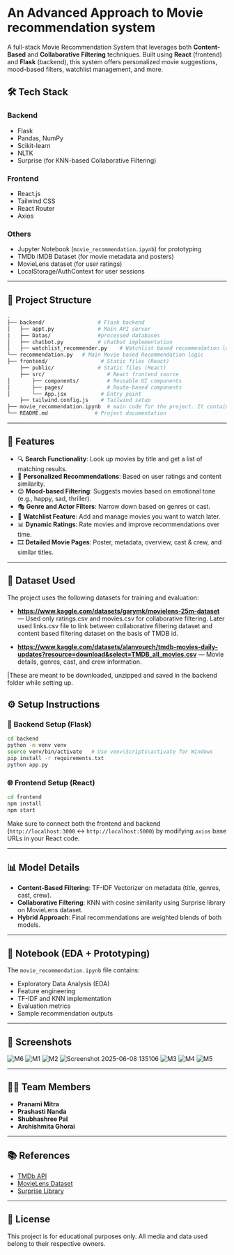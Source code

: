 # An Advanced Approach to Movie recommendation system

A full-stack Movie Recommendation System that leverages both **Content-Based** and **Collaborative Filtering** techniques. Built using **React** (frontend) and **Flask** (backend), this system offers personalized movie suggestions, mood-based filters, watchlist management, and more.

## 🛠️ Tech Stack

### Backend
- Flask
- Pandas, NumPy
- Scikit-learn
- NLTK
- Surprise (for KNN-based Collaborative Filtering)

### Frontend
- React.js
- Tailwind CSS
- React Router
- Axios

### Others
- Jupyter Notebook (`movie_recommendation.ipynb`) for prototyping
- TMDb IMDB Dataset (for movie metadata and posters)
- MovieLens dataset (for user ratings)
- LocalStorage/AuthContext for user sessions

---

## 📁 Project Structure

```bash
.
├── backend/                 # Flask backend
│   ├── appt.py              # Main API server
|   ├── Datas/               #processed databases
│   ├── chatbot.py           # chatbot implementation
│   ├── watchlist_recommender.py    # Watchlist based recommendation logic
└── recommendation.py   # Main Movie based Recommendation logic
├── frontend/                 # Static files (React)
    ├── public/              # Static files (React)
    ├── src/                    # React frontend source
│       ├── components/         # Reusable UI components
│       ├── pages/              # Route-based components
│       └── App.jsx           # Entry point
    ├── tailwind.config.js    # Tailwind setup
├── movie_recommendation.ipynb  # main code for the project. It contains the recommendation models.
└── README.md               # Project documentation
````

---

## 🚀 Features

* 🔍 **Search Functionality**: Look up movies by title and get a list of matching results.
* 🌟 **Personalized Recommendations**: Based on user ratings and content similarity.
* 😊 **Mood-based Filtering**: Suggests movies based on emotional tone (e.g., happy, sad, thriller).
* 🎭 **Genre and Actor Filters**: Narrow down based on genres or cast.
* 🛒 **Watchlist Feature**: Add and manage movies you want to watch later.
* 📊 **Dynamic Ratings**: Rate movies and improve recommendations over time.
* 🎞️ **Detailed Movie Pages**: Poster, metadata, overview, cast & crew, and similar titles.

---

## 📂 Dataset Used
The project uses the following datasets for training and evaluation:

* **https://www.kaggle.com/datasets/garymk/movielens-25m-dataset** — Used only ratings.csv and movies.csv for collaborative filtering. Later used links.csv file to link between collaborative filtering dataset and content based filtering dataset on the basis of TMDB id.

* **https://www.kaggle.com/datasets/alanvourch/tmdb-movies-daily-updates?resource=download&select=TMDB_all_movies.csv** — Movie details, genres, cast, and crew information.

|These are meant to be downloaded, unzipped and saved in the backend folder while setting up. 

## ⚙️ Setup Instructions

### 🔧 Backend Setup (Flask)

```bash
cd backend
python -m venv venv
source venv/bin/activate   # Use venv\Scripts\activate for Windows
pip install -r requirements.txt
python app.py
```

### 🌐 Frontend Setup (React)

```bash
cd frontend
npm install
npm start
```

Make sure to connect both the frontend and backend (`http://localhost:3000` ↔ `http://localhost:5000`) by modifying `axios` base URLs in your React code.

---

## 📊 Model Details

* **Content-Based Filtering**: TF-IDF Vectorizer on metadata (title, genres, cast, crew).
* **Collaborative Filtering**: KNN with cosine similarity using Surprise library on MovieLens dataset.
* **Hybrid Approach**: Final recommendations are weighted blends of both models.

---

## 📓 Notebook (EDA + Prototyping)

The `movie_recommendation.ipynb` file contains:

* Exploratory Data Analysis (EDA)
* Feature engineering
* TF-IDF and KNN implementation
* Evaluation metrics
* Sample recommendation outputs

---

## 📸 Screenshots

![M6](https://github.com/user-attachments/assets/ddbf379e-1fe0-4342-961c-3e4dfb0e9450)
![M1](https://github.com/user-attachments/assets/d9b67c2a-dd81-4637-928f-7b83a10975d8)
![M2](https://github.com/user-attachments/assets/d545c082-65ec-4279-aef7-e146823ddcdf)
![Screenshot 2025-06-08 135106](https://github.com/user-attachments/assets/9984e75b-09be-44e9-8438-64e632f979d7)
![M3](https://github.com/user-attachments/assets/c30ba530-5657-4bef-9b6d-3770fe336a92)
![M4](https://github.com/user-attachments/assets/b2dd2065-3def-41c0-b713-ff72b6f7c4e0)
![M5](https://github.com/user-attachments/assets/39eda73a-6de2-4e20-9654-a11c37d6513f)

---

## 👩‍💻 Team Members

* **Pranami Mitra**
* **Prashasti Nanda**
* **Shubhashree Pal**
* **Archishmita Ghorai**

---

## 📚 References

* [TMDb API](https://www.themoviedb.org/documentation/api)
* [MovieLens Dataset](https://grouplens.org/datasets/movielens/)
* [Surprise Library](https://surpriselib.com/)

---

## 📄 License

This project is for educational purposes only. All media and data used belong to their respective owners.
